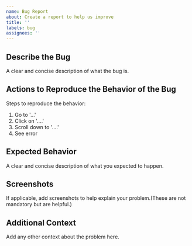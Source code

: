 ```yaml
---
name: Bug Report
about: Create a report to help us improve
title: ''
labels: bug
assignees: ''
---
```


## Describe the Bug
A clear and concise description of what the bug is.

## Actions to Reproduce the Behavior of the Bug
Steps to reproduce the behavior:
1. Go to '...'
2. Click on '....'
3. Scroll down to '....'
4. See error

## Expected Behavior
A clear and concise description of what you expected to happen.

## Screenshots
If applicable, add screenshots to help explain your problem.(These are not mandatory but are helpful.)

## Additional Context
Add any other context about the problem here.

